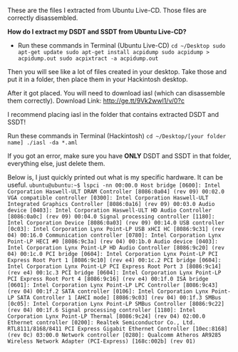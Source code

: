 These are the files I extracted from Ubuntu Live-CD. Those files are correctly disassembled. 

**How do I extract my DSDT and SSDT from Ubuntu Live-CD?**
- Run these commands in Terminal (Ubuntu Live-CD)
`cd ~/Desktop
sudo apt-get update
sudo apt-get install acpidump
sudo acpidump > acpidump.out
sudo acpixtract -a acpidump.out`

Then you will see like a lot of files created in your desktop. Take those and put it in a folder, then place them in your Hackintosh desktop.

After it got placed. You will need to download iasl (which can disassemble them correctly). 
Download Link: http://ge.tt/9Vk2wwl1/v/0?c 

I recommend placing iasl in the folder that contains extracted DSDT and SSDT!

Run these commands in Terminal (Hackintosh)
`cd ~/Desktop/[your folder name]
./iasl -da *.aml`

If you got an error, make sure you have **ONLY** DSDT and SSDT in that folder, everything else, just delete them.


Below is, I just quickly printed out what is my specific hardware. It can be useful. 
`ubuntu@ubuntu:~$ lspci -nn
00:00.0 Host bridge [0600]: Intel Corporation Haswell-ULT DRAM Controller [8086:0a04] (rev 09)
00:02.0 VGA compatible controller [0300]: Intel Corporation Haswell-ULT Integrated Graphics Controller [8086:0a16] (rev 09)
00:03.0 Audio device [0403]: Intel Corporation Haswell-ULT HD Audio Controller [8086:0a0c] (rev 09)
00:04.0 Signal processing controller [1180]: Intel Corporation Device [8086:0a03] (rev 09)
00:14.0 USB controller [0c03]: Intel Corporation Lynx Point-LP USB xHCI HC [8086:9c31] (rev 04)
00:16.0 Communication controller [0780]: Intel Corporation Lynx Point-LP HECI #0 [8086:9c3a] (rev 04)
00:1b.0 Audio device [0403]: Intel Corporation Lynx Point-LP HD Audio Controller [8086:9c20] (rev 04)
00:1c.0 PCI bridge [0604]: Intel Corporation Lynx Point-LP PCI Express Root Port 1 [8086:9c10] (rev e4)
00:1c.2 PCI bridge [0604]: Intel Corporation Lynx Point-LP PCI Express Root Port 3 [8086:9c14] (rev e4)
00:1c.3 PCI bridge [0604]: Intel Corporation Lynx Point-LP PCI Express Root Port 4 [8086:9c16] (rev e4)
00:1f.0 ISA bridge [0601]: Intel Corporation Lynx Point-LP LPC Controller [8086:9c43] (rev 04)
00:1f.2 SATA controller [0106]: Intel Corporation Lynx Point-LP SATA Controller 1 [AHCI mode] [8086:9c03] (rev 04)
00:1f.3 SMBus [0c05]: Intel Corporation Lynx Point-LP SMBus Controller [8086:9c22] (rev 04)
00:1f.6 Signal processing controller [1180]: Intel Corporation Lynx Point-LP Thermal [8086:9c24] (rev 04)
02:00.0 Ethernet controller [0200]: Realtek Semiconductor Co., Ltd. RTL8111/8168/8411 PCI Express Gigabit Ethernet Controller [10ec:8168] (rev 0c)
03:00.0 Network controller [0280]: Qualcomm Atheros AR9285 Wireless Network Adapter (PCI-Express) [168c:002b] (rev 01)`



